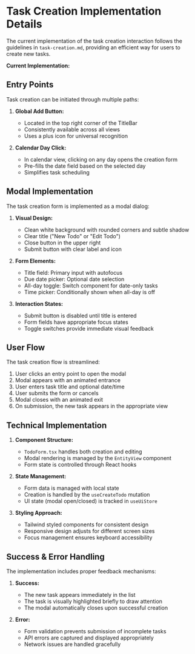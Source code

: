 # Task Creation Implementation Details

The current implementation of the task creation interaction follows the guidelines in `task-creation.md`, providing an efficient way for users to create new tasks.

**Current Implementation:**

## Entry Points

Task creation can be initiated through multiple paths:

1. **Global Add Button:**
   - Located in the top right corner of the TitleBar
   - Consistently available across all views
   - Uses a plus icon for universal recognition

2. **Calendar Day Click:**
   - In calendar view, clicking on any day opens the creation form
   - Pre-fills the date field based on the selected day
   - Simplifies task scheduling

## Modal Implementation

The task creation form is implemented as a modal dialog:

1. **Visual Design:**
   - Clean white background with rounded corners and subtle shadow
   - Clear title ("New Todo" or "Edit Todo")
   - Close button in the upper right
   - Submit button with clear label and icon

2. **Form Elements:**
   - Title field: Primary input with autofocus
   - Due date picker: Optional date selection
   - All-day toggle: Switch component for date-only tasks
   - Time picker: Conditionally shown when all-day is off

3. **Interaction States:**
   - Submit button is disabled until title is entered
   - Form fields have appropriate focus states
   - Toggle switches provide immediate visual feedback

## User Flow

The task creation flow is streamlined:

1. User clicks an entry point to open the modal
2. Modal appears with an animated entrance
3. User enters task title and optional date/time
4. User submits the form or cancels
5. Modal closes with an animated exit
6. On submission, the new task appears in the appropriate view

## Technical Implementation

1. **Component Structure:**
   - `TodoForm.tsx` handles both creation and editing
   - Modal rendering is managed by the `EntityView` component
   - Form state is controlled through React hooks

2. **State Management:**
   - Form data is managed with local state
   - Creation is handled by the `useCreateTodo` mutation
   - UI state (modal open/closed) is tracked in `useUiStore`

3. **Styling Approach:**
   - Tailwind styled components for consistent design
   - Responsive design adjusts for different screen sizes
   - Focus management ensures keyboard accessibility

## Success & Error Handling

The implementation includes proper feedback mechanisms:

1. **Success:**
   - The new task appears immediately in the list
   - The task is visually highlighted briefly to draw attention
   - The modal automatically closes upon successful creation

2. **Error:**
   - Form validation prevents submission of incomplete tasks
   - API errors are captured and displayed appropriately
   - Network issues are handled gracefully
